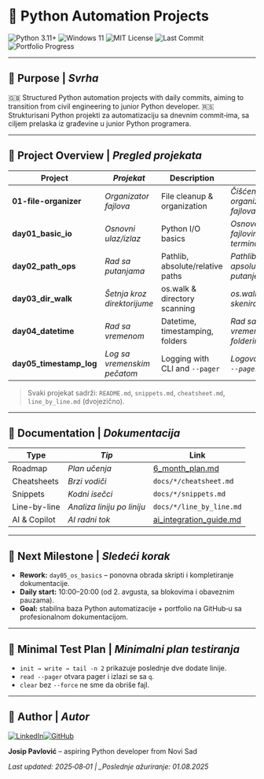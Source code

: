 # 🐍 Python Automation Projects

![Python 3.11+](https://img.shields.io/badge/Python-3.11+-blue.svg?style=flat-square)
![Windows 11](https://img.shields.io/badge/Platform-Windows%2011-lightgrey?style=flat-square)
![MIT License](https://img.shields.io/github/license/Jole85/python-automation?style=flat-square)
![Last Commit](https://img.shields.io/github/last-commit/Jole85/python-automation?style=flat-square)
![Portfolio Progress](https://img.shields.io/badge/Portfolio-In%20Progress-yellow?style=flat-square)

---

## 🎯 Purpose | _Svrha_

🇬🇧 Structured Python automation projects with daily commits, aiming to transition from civil engineering to junior Python developer.
🇷🇸 Strukturisani Python projekti za automatizaciju sa dnevnim commit‑ima, sa ciljem prelaska iz građevine u junior Python programera.

---

## 📂 Project Overview | _Pregled projekata_

| Project                 | _Projekat_                  | Description                      | _Opis_                                   | Docs                                          |
| ----------------------- | --------------------------- | -------------------------------- | ---------------------------------------- | --------------------------------------------- |
| **01-file-organizer**   | _Organizator fajlova_       | File cleanup & organization      | _Čišćenje i organizacija fajlova_        | [docs](./01-file-organizer/docs/)             |
| **day01_basic_io**      | _Osnovni ulaz/izlaz_        | Python I/O basics                | _Osnove rada sa fajlovima i terminalom_  | [docs](./exercises/day01_basic_io/docs/)      |
| **day02_path_ops**      | _Rad sa putanjama_          | Pathlib, absolute/relative paths | _Pathlib, apsolutne/relativne putanje_   | [docs](./exercises/day02_path_ops/docs/)      |
| **day03_dir_walk**      | _Šetnja kroz direktorijume_ | os.walk & directory scanning     | _os.walk i skeniranje foldera_           | [docs](./exercises/day03_dir_walk/docs/)      |
| **day04_datetime**      | _Rad sa vremenom_           | Datetime, timestamping, folders  | _Rad sa datumima, vremenima i folderima_ | [docs](./exercises/day04_datetime/docs/)      |
| **day05_timestamp_log** | _Log sa vremenskim pečatom_ | Logging with CLI and `--pager`   | _Logovanje sa CLI i `--pager` opcijom_   | [docs](./exercises/day05_timestamp_log/docs/) |

> Svaki projekat sadrži: `README.md`, `snippets.md`, `cheatsheet.md`, `line_by_line.md` (dvojezično).

---

## 📘 Documentation | _Dokumentacija_

| Type         | _Tip_                      | Link                                                      |
| ------------ | -------------------------- | --------------------------------------------------------- |
| Roadmap      | _Plan učenja_              | [6_month_plan.md](./docs/6_month_plan.md)                 |
| Cheatsheets  | _Brzi vodiči_              | `docs/*/cheatsheet.md`                                    |
| Snippets     | _Kodni isečci_             | `docs/*/snippets.md`                                      |
| Line-by-line | _Analiza liniju po liniju_ | `docs/*/line_by_line.md`                                  |
| AI & Copilot | _AI radni tok_             | [ai_integration_guide.md](./docs/ai_integration_guide.md) |

---

## 📅 Next Milestone | _Sledeći korak_

- **Rework:** `day05_os_basics` – ponovna obrada skripti i kompletiranje dokumentacije.
- **Daily start:** 10:00–20:00 (od 2. avgusta, sa blokovima i obaveznim pauzama).
- **Goal:** stabilna baza Python automatizacije + portfolio na GitHub‑u sa profesionalnom dokumentacijom.

---

## 🧪 Minimal Test Plan | _Minimalni plan testiranja_

- `init → write → tail -n 2` prikazuje poslednje dve dodate linije.
- `read --pager` otvara pager i izlazi se sa `q`.
- `clear` bez `--force` ne sme da obriše fajl.

---

## 🧠 Author | _Autor_

[![LinkedIn](https://img.shields.io/badge/LinkedIn-Profile-blue?style=flat-square)](https://www.linkedin.com/in/josip-p-151951338/)[![GitHub](https://img.shields.io/badge/GitHub-Jole85-black?style=flat-square)](https://github.com/Jole85)

**Josip Pavlović** – aspiring Python developer from Novi Sad

_Last updated: 2025‑08‑01 | \_Poslednje ažuriranje: 01.08.2025_

